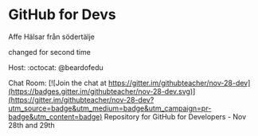 # GitHub for Devs 

Affe Hälsar från södertälje

changed for second time




Host: :octocat: @beardofedu 

Chat Room:
[![Join the chat at https://gitter.im/githubteacher/nov-28-dev](https://badges.gitter.im/githubteacher/nov-28-dev.svg)](https://gitter.im/githubteacher/nov-28-dev?utm_source=badge&utm_medium=badge&utm_campaign=pr-badge&utm_content=badge)
Repository for GitHub for Developers - Nov 28th and 29th
